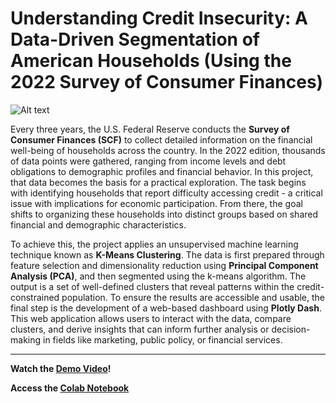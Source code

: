 # Understanding Credit Insecurity: A Data-Driven Segmentation of American Households (Using the 2022 Survey of Consumer Finances)

![Alt text](image_url)


Every three years, the U.S. Federal Reserve conducts the **Survey of Consumer Finances (SCF)** to collect detailed information on the financial well-being of households across the country. In the 2022 edition, thousands of data points were gathered, ranging from income levels and debt obligations to demographic profiles and financial behavior. In this project, that data becomes the basis for a practical exploration. The task begins with identifying households that report difficulty accessing credit - a critical issue with implications for economic participation. From there, the goal shifts to organizing these households into distinct groups based on shared financial and demographic characteristics.

To achieve this, the project applies an unsupervised machine learning technique known as **K-Means Clustering**. The data is first prepared through feature selection and dimensionality reduction using **Principal Component Analysis (PCA)**, and then segmented using the k-means algorithm. The output is a set of well-defined clusters that reveal patterns within the credit-constrained population. To ensure the results are accessible and usable, the final step is the development of a web-based dashboard using **Plotly Dash**. This web application allows users to interact with the data, compare clusters, and derive insights that can inform further analysis or decision-making in fields like marketing, public policy, or financial services.

---

**Watch the [Demo Video]()!**

**Access the [Colab Notebook]()**
